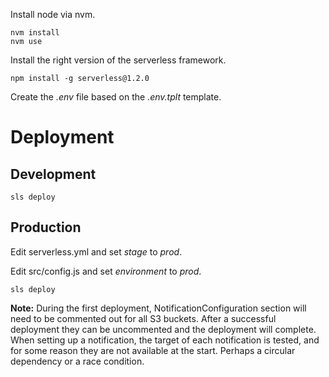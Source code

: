 Install node via nvm.

```
nvm install
nvm use
```

Install the right version of the serverless framework.

```
npm install -g serverless@1.2.0
```

Create the *.env* file based on the *.env.tplt* template.

# Deployment

## Development

```
sls deploy
```

## Production

Edit serverless.yml and set *stage* to *prod*.

Edit src/config.js and set *environment* to *prod*.

```
sls deploy
```

**Note:** During the first deployment, NotificationConfiguration section will
need to be commented out for all S3 buckets.  After a successful deployment they
can be uncommented and the deployment will complete.  When setting up a
notification, the target of each notification is tested, and for some reason
they are not available at the start.  Perhaps a circular dependency or a race
condition.

